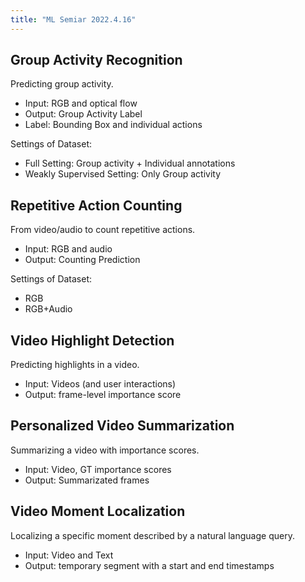 ```yaml
---
title: "ML Semiar 2022.4.16"
---
```

## Group Activity Recognition
Predicting group activity.

- Input: RGB and optical flow
- Output: Group Activity Label
- Label: Bounding Box and individual actions

Settings of Dataset:
- Full Setting: Group activity + Individual annotations
- Weakly Supervised Setting: Only Group activity

## Repetitive Action Counting
From video/audio to count repetitive actions.

- Input: RGB and audio
- Output: Counting Prediction

Settings of Dataset:
- RGB
- RGB+Audio

## Video Highlight Detection
Predicting highlights in a video.

- Input: Videos (and user interactions)
- Output: frame-level importance score

## Personalized Video Summarization
Summarizing a video with importance scores.

- Input: Video, GT importance scores
- Output: Summarizated frames

## Video Moment Localization
Localizing a specific moment described by a natural language query.

- Input: Video and Text
- Output: temporary segment with a start and end timestamps

